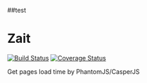 ##test
# Zait
[![Build Status](https://travis-ci.org/ket4yii/zait.svg?branch=master)](https://travis-ci.org/ket4yii/zait)
[![Coverage Status](https://coveralls.io/repos/github/ket4yii/zait/badge.svg?branch=master)](https://coveralls.io/github/ket4yii/zait?branch=master)

Get pages load time by PhantomJS/CasperJS
